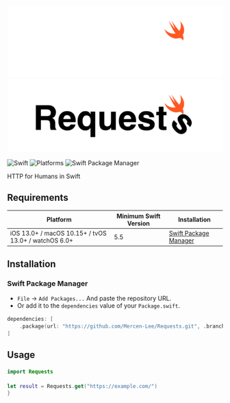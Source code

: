 ![Requests](https://raw.githubusercontent.com/Mercen-Lee/Requests/main/Resources/RequestsLogoDark.png#gh-dark-mode-only)
![Requests](https://raw.githubusercontent.com/Mercen-Lee/Requests/main/Resources/RequestsLogoLight.png#gh-light-mode-only)

![Swift](https://img.shields.io/badge/Swift-5.5_5.6_5.7_5.8-Orange?style=flat-square)
![Platforms](https://img.shields.io/badge/Platforms-macOS_iOS_tvOS_watchOS-yellowgreen?style=flat-square)
![Swift Package Manager](https://img.shields.io/badge/Swift_Package_Manager-compatible-orange?style=flat-square)

HTTP for Humans in Swift

## Requirements
| Platform | Minimum Swift Version | Installation |
| --- | --- | --- |
| iOS 13.0+ / macOS 10.15+ / tvOS 13.0+ / watchOS 6.0+ | 5.5 | [Swift Package Manager](#swift-package-manager) |

## Installation
### Swift Package Manager
- `File` -> `Add Packages...` And paste the repository URL.
- Or add it to the `dependencies` value of your `Package.swift`.
```swift
dependencies: [
    .package(url: "https://github.com/Mercen-Lee/Requests.git", .branch("main"))
]
```

## Usage
```swift
import Requests

let result = Requests.get("https://example.com/")
}
```

